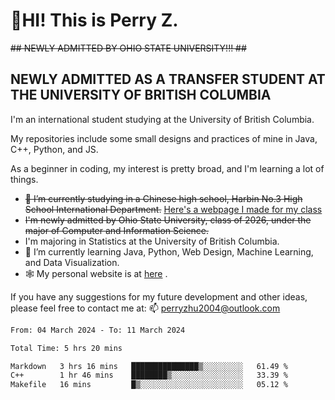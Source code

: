 # 🌄HI! This is Perry Z. <br> #
<s>## NEWLY ADMITTED BY OHIO STATE UNIVERSITY!!! ##</s>
## NEWLY ADMITTED AS A TRANSFER STUDENT AT THE UNIVERSITY OF BRITISH COLUMBIA ##
I'm an international student studying at the University of British Columbia. <br>

My repositories include some small designs and practices of mine in Java, C++, Python, and JS. <br>

As a beginner in coding, my interest is pretty broad, and I'm learning a lot of things. <br>
- <s>🔭 I’m currently studying in a Chinese high school, Harbin No.3 High School International Department.</s> [Here's a webpage I made for my class](https://perry2004.github.io/weirdos/)
- <s> I'm newly admitted by Ohio State University, class of 2026, under the major of Computer and Information Science. </s>
- I'm majoring in Statistics at the University of British Columbia. 
- 🌱 I’m currently learning Java, Python, Web Design, Machine Learning, and Data Visualization. 
- 🕸️ My personal website is at <a href="https://zhu-yp.cn">here</a> .  

If you have any suggestions for my future development and other ideas, please feel free to contact me at: 📫 [perryzhu2004@outlook.com](mailto:perryzhu2004@outlook.com)

<!--START_SECTION:waka-->

```txt
From: 04 March 2024 - To: 11 March 2024

Total Time: 5 hrs 20 mins

Markdown   3 hrs 16 mins   ███████████████▒░░░░░░░░░   61.49 %
C++        1 hr 46 mins    ████████▒░░░░░░░░░░░░░░░░   33.39 %
Makefile   16 mins         █▒░░░░░░░░░░░░░░░░░░░░░░░   05.12 %
```

<!--END_SECTION:waka-->
